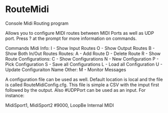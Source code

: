 # RouteMidi
Console Midi Routing program

Allows you to configure MIDI routes between MIDI Ports as well as UDP port.  Press ? at the prompt for more information on commands.

Commands
Midi Info:
 I - Show Input Routes
 O - Show Output Routes
 B - Show Both In/Out Routes
Routes:
 A - Add Route
 D - Delete Route
 R - Show Route
Configurations:
 C - Show Configurations
 N - New Configuration
 P - Pick Configuration
 S - Save all Configurations
 L - Load all Configuration
 U - Update Configuraiton Name
Other:
 M - Monitor Messages

A configuration file can be used as well. Default location is local and the file is called RouteMidiConfig.cfg.  This file is simple a CSV with the imput first followed by the output.  Also #UDPPort can be used as an input.  For instance:

MidiSport1, MidiSport2
#9000, LoopBe Internal MIDI
